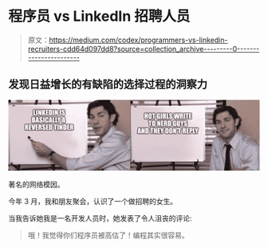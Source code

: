 # 程序员 vs LinkedIn 招聘人员

> 原文：<https://medium.com/codex/programmers-vs-linkedin-recruiters-cdd64d097dd8?source=collection_archive---------0----------------------->

## 发现日益增长的有缺陷的选择过程的洞察力

![](img/bc36821c96f79fff5f2196a5dcdfba87.png)

著名的网络模因。

今年 3 月，我和朋友聚会，认识了一个做招聘的女生。

当我告诉她我是一名开发人员时，她发表了令人沮丧的评论:

> 哦！我觉得你们程序员被高估了！编程其实很容易。